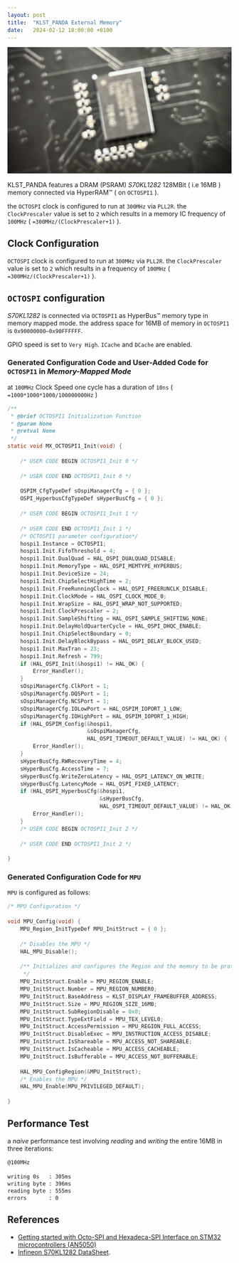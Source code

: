 ```yaml
---
layout: post
title:  "KLST_PANDA External Memory"
date:   2024-02-12 18:00:00 +0100
---
```


![KLST_PANDA--front-with-screen](/assets/2024-02-08-KLST_PANDA+External-Memory.jpg)

KLST_PANDA features a DRAM (PSRAM) *S70KL1282* 128MBit ( i.e 16MB ) memory connected via HyperRAM™ ( on `OCTOSPI1` ).

the `OCTOSPI` clock is configured to run at `300MHz` via `PLL2R`. the `ClockPrescaler` value is set to `2` which results in a memory IC frequency of `100MHz` ( `=300MHz/(ClockPrescaler+1)` ).

## Clock Configuration

`OCTOSPI` clock is configured to run at `300MHz` via `PLL2R`. the `ClockPrescaler` value is set to `2` which results in a frequency of `100MHz` ( `=300MHz/(ClockPrescaler+1)` ).

## `OCTOSPI` configuration

*S70KL1282* is connected via `OCTOSPI1` as HyperBus™ memory type in memory mapped mode. the address space for 16MB of memory in `OCTOSPI1` is `0x90000000–0x90FFFFFF`.

GPIO speed is set to `Very High`. `ICache` and `DCache` are enabled. 

### Generated Configuration Code and User-Added Code for `OCTOSPI1` in *Memory-Mapped Mode*

at `100MHz` Clock Speed one cycle has a duration of `10ns` ( `=1000*1000*1000/100000000Hz` )

```c
/**
 * @brief OCTOSPI1 Initialization Function
 * @param None
 * @retval None
 */
static void MX_OCTOSPI1_Init(void) {

    /* USER CODE BEGIN OCTOSPI1_Init 0 */

    /* USER CODE END OCTOSPI1_Init 0 */

    OSPIM_CfgTypeDef sOspiManagerCfg = { 0 };
    OSPI_HyperbusCfgTypeDef sHyperBusCfg = { 0 };

    /* USER CODE BEGIN OCTOSPI1_Init 1 */

    /* USER CODE END OCTOSPI1_Init 1 */
    /* OCTOSPI1 parameter configuration*/
    hospi1.Instance = OCTOSPI1;
    hospi1.Init.FifoThreshold = 4;
    hospi1.Init.DualQuad = HAL_OSPI_DUALQUAD_DISABLE;
    hospi1.Init.MemoryType = HAL_OSPI_MEMTYPE_HYPERBUS;
    hospi1.Init.DeviceSize = 24;
    hospi1.Init.ChipSelectHighTime = 2;
    hospi1.Init.FreeRunningClock = HAL_OSPI_FREERUNCLK_DISABLE;
    hospi1.Init.ClockMode = HAL_OSPI_CLOCK_MODE_0;
    hospi1.Init.WrapSize = HAL_OSPI_WRAP_NOT_SUPPORTED;
    hospi1.Init.ClockPrescaler = 2;
    hospi1.Init.SampleShifting = HAL_OSPI_SAMPLE_SHIFTING_NONE;
    hospi1.Init.DelayHoldQuarterCycle = HAL_OSPI_DHQC_ENABLE;
    hospi1.Init.ChipSelectBoundary = 0;
    hospi1.Init.DelayBlockBypass = HAL_OSPI_DELAY_BLOCK_USED;
    hospi1.Init.MaxTran = 23;
    hospi1.Init.Refresh = 799;
    if (HAL_OSPI_Init(&hospi1) != HAL_OK) {
        Error_Handler();
    }
    sOspiManagerCfg.ClkPort = 1;
    sOspiManagerCfg.DQSPort = 1;
    sOspiManagerCfg.NCSPort = 1;
    sOspiManagerCfg.IOLowPort = HAL_OSPIM_IOPORT_1_LOW;
    sOspiManagerCfg.IOHighPort = HAL_OSPIM_IOPORT_1_HIGH;
    if (HAL_OSPIM_Config(&hospi1,
                         &sOspiManagerCfg,
                         HAL_OSPI_TIMEOUT_DEFAULT_VALUE) != HAL_OK) {
        Error_Handler();
    }
    sHyperBusCfg.RWRecoveryTime = 4;
    sHyperBusCfg.AccessTime = 7;
    sHyperBusCfg.WriteZeroLatency = HAL_OSPI_LATENCY_ON_WRITE;
    sHyperBusCfg.LatencyMode = HAL_OSPI_FIXED_LATENCY;
    if (HAL_OSPI_HyperbusCfg(&hospi1,
                             &sHyperBusCfg,
                             HAL_OSPI_TIMEOUT_DEFAULT_VALUE) != HAL_OK) {
        Error_Handler();
    }
    /* USER CODE BEGIN OCTOSPI1_Init 2 */

    /* USER CODE END OCTOSPI1_Init 2 */

}
```

<!--
### *S70KL1282* timing characteristics 

from *S70KL1282* datasheet *10.5 AC characteristics* (p48ff) for timing specifications at 166MHz:

- HYPERRAMTM read-write recovery time (tRWR): `36ns` (min)
- Chip select HIGH between transactions: `6ns` (min)
- Refresh time: `36ns` (min)
- Maximum access time (tACC): `35ns` 

==Refresh rate: 667ticks * `6ns` equals approx `4μs` ( as proposed in AN5050 )==
-->

### Generated Configuration Code for `MPU`

`MPU` is configured as follows:

```c
/* MPU Configuration */

void MPU_Config(void) {
	MPU_Region_InitTypeDef MPU_InitStruct = { 0 };

	/* Disables the MPU */
	HAL_MPU_Disable();

	/** Initializes and configures the Region and the memory to be protected
	 */
	MPU_InitStruct.Enable = MPU_REGION_ENABLE;
	MPU_InitStruct.Number = MPU_REGION_NUMBER0;
	MPU_InitStruct.BaseAddress = KLST_DISPLAY_FRAMEBUFFER_ADDRESS;
	MPU_InitStruct.Size = MPU_REGION_SIZE_16MB;
	MPU_InitStruct.SubRegionDisable = 0x0;
	MPU_InitStruct.TypeExtField = MPU_TEX_LEVEL0;
	MPU_InitStruct.AccessPermission = MPU_REGION_FULL_ACCESS;
	MPU_InitStruct.DisableExec = MPU_INSTRUCTION_ACCESS_DISABLE;
	MPU_InitStruct.IsShareable = MPU_ACCESS_NOT_SHAREABLE;
	MPU_InitStruct.IsCacheable = MPU_ACCESS_CACHEABLE;
	MPU_InitStruct.IsBufferable = MPU_ACCESS_NOT_BUFFERABLE;

	HAL_MPU_ConfigRegion(&MPU_InitStruct);
	/* Enables the MPU */
	HAL_MPU_Enable(MPU_PRIVILEGED_DEFAULT);

}
```

## Performance Test

a *naive* performance test involving *reading* and *writing* the entire 16MB in three iterations:

```
@100MHz

writing 0s   : 305ms
writing byte : 396ms
reading byte : 555ms
errors       : 0
```

## References

- [Getting started with Octo-SPI and Hexadeca-SPI Interface on STM32 microcontrollers (AN5050)](https://www.st.com/content/ccc/resource/technical/document/application_note/group0/91/dd/af/52/e1/d3/48/8e/DM00407776/files/DM00407776.pdf/jcr:content/translations/en.DM00407776.pdf)
- [Infineon S70KL1282 DataSheet](https://www.infineon.com/dgdl/Infineon-S70KL1282_S70KS1282_3.0_V_1.8_V_128_Mb_(16_MB)_HYPERBUS_INTERFACE_HYPERRAM_(SELF-REFRESH_DRAM)-DataSheet-v02_00-EN.pdf?fileId=8ac78c8c7d0d8da4017d0ee9315b7210).
